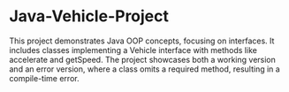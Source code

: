 # Java-Vehicle-Project
This project demonstrates Java OOP concepts, focusing on interfaces. It includes classes implementing a Vehicle interface with methods like accelerate and getSpeed. The project showcases both a working version and an error version, where a class omits a required method, resulting in a compile-time error.
